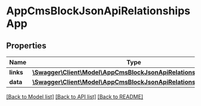 # AppCmsBlockJsonApiRelationshipsApp

## Properties
Name | Type | Description | Notes
------------ | ------------- | ------------- | -------------
**links** | [**\Swagger\Client\Model\AppCmsBlockJsonApiRelationshipsAppLinks**](AppCmsBlockJsonApiRelationshipsAppLinks.md) |  | [optional] 
**data** | [**\Swagger\Client\Model\AppCmsBlockJsonApiRelationshipsAppData**](AppCmsBlockJsonApiRelationshipsAppData.md) |  | [optional] 

[[Back to Model list]](../../README.md#documentation-for-models) [[Back to API list]](../../README.md#documentation-for-api-endpoints) [[Back to README]](../../README.md)

